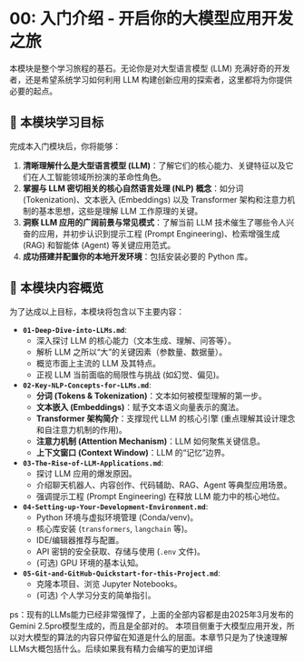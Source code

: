 # 00: 入门介绍 - 开启你的大模型应用开发之旅

本模块是整个学习旅程的基石。无论你是对大型语言模型 (LLM) 充满好奇的开发者，还是希望系统学习如何利用 LLM 构建创新应用的探索者，这里都将为你提供必要的起点。

## 🎯 本模块学习目标

完成本入门模块后，你将能够：

1.  **清晰理解什么是大型语言模型 (LLM)**：了解它们的核心能力、关键特征以及它们在人工智能领域所扮演的革命性角色。
2.  **掌握与 LLM 密切相关的核心自然语言处理 (NLP) 概念**：如分词 (Tokenization)、文本嵌入 (Embeddings) 以及 Transformer 架构和注意力机制的基本思想，这些是理解 LLM 工作原理的关键。
3.  **洞察 LLM 应用的广阔前景与常见模式**：了解当前 LLM 技术催生了哪些令人兴奋的应用，并初步认识到提示工程 (Prompt Engineering)、检索增强生成 (RAG) 和智能体 (Agent) 等关键应用范式。
4.  **成功搭建并配置你的本地开发环境**：包括安装必要的 Python 库。

## 📖 本模块内容概览

为了达成以上目标，本模块将包含以下主要内容：

*   **`01-Deep-Dive-into-LLMs.md`**:
    *   深入探讨 LLM 的核心能力（文本生成、理解、问答等）。
    *   解析 LLM 之所以“大”的关键因素（参数量、数据量）。
    *   概览市面上主流的 LLM 及其特点。
    *   正视 LLM 当前面临的局限性与挑战 (如幻觉、偏见)。
*   **`02-Key-NLP-Concepts-for-LLMs.md`**:
    *   **分词 (Tokens & Tokenization)**：文本如何被模型理解的第一步。
    *   **文本嵌入 (Embeddings)**：赋予文本语义向量表示的魔法。
    *   **Transformer 架构简介**：支撑现代 LLM 的核心引擎 (重点理解其设计理念和自注意力机制的作用)。
    *   **注意力机制 (Attention Mechanism)**：LLM 如何聚焦关键信息。
    *   **上下文窗口 (Context Window)**：LLM 的“记忆”边界。
*   **`03-The-Rise-of-LLM-Applications.md`**:
    *   探讨 LLM 应用的爆发原因。
    *   介绍聊天机器人、内容创作、代码辅助、RAG、Agent 等典型应用场景。
    *   强调提示工程 (Prompt Engineering) 在释放 LLM 能力中的核心地位。
*   **`04-Setting-up-Your-Development-Environment.md`**:
    *   Python 环境与虚拟环境管理 (Conda/venv)。
    *   核心库安装 (`transformers`, `langchain` 等)。
    *   IDE/编辑器推荐与配置。
    *   API 密钥的安全获取、存储与使用 (`.env` 文件)。
    *   (可选) GPU 环境的基本认知。
*   **`05-Git-and-GitHub-Quickstart-for-this-Project.md`**:
    *   克隆本项目、浏览 Jupyter Notebooks。
    *   (可选) 个人学习分支的简单指引。

ps：现有的LLMs能力已经非常强悍了，上面的全部内容都是由2025年3月发布的Gemini 2.5pro模型生成的，而且是全部对的。
本项目侧重于大模型应用开发，所以对大模型的算法的内容只停留在知道是什么的层面。本章节只是为了快速理解LLMs大概包括什么。后续如果我有精力会编写的更加详细